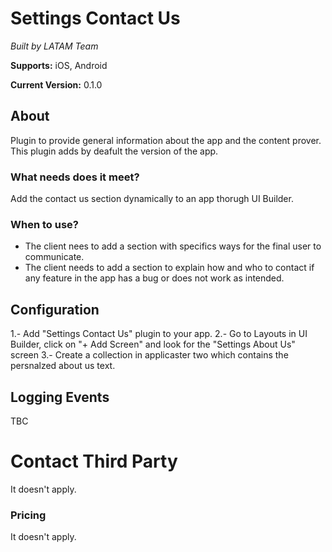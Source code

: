 
# Settings Contact Us

*Built by LATAM Team*

**Supports:** iOS, Android


**Current Version:** 0.1.0

## About

Plugin to provide general information about the app and the content prover. This plugin adds by deafult the version of the app.

### What needs does it meet?

Add the contact us section dynamically to an app thorugh UI Builder. 


### When to use?
- The client nees to add a section with specifics ways for the final user to communicate.
- The client needs to add a section to explain how and who to contact if any feature in the app has a bug or does not work as intended.


## Configuration

1.- Add "Settings Contact Us" plugin to your app.
2.- Go to Layouts in UI Builder, click on "+ Add Screen" and look for the "Settings About Us" screen
3.- Create a collection in applicaster two which contains the persnalzed about us text.

## Logging Events

TBC


# Contact Third Party
It doesn't apply.



### Pricing

It doesn't apply.

